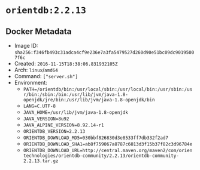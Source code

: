 # `orientdb:2.2.13`

## Docker Metadata

- Image ID: `sha256:f346fb493c31adca4cf9e236e7a3fa5479527d260d90e51bc09dc90195007f6c`
- Created: `2016-11-15T18:38:06.831932105Z`
- Arch: `linux`/`amd64`
- Command: `["server.sh"]`
- Environment:
  - `PATH=/orientdb/bin:/usr/local/sbin:/usr/local/bin:/usr/sbin:/usr/bin:/sbin:/bin:/usr/lib/jvm/java-1.8-openjdk/jre/bin:/usr/lib/jvm/java-1.8-openjdk/bin`
  - `LANG=C.UTF-8`
  - `JAVA_HOME=/usr/lib/jvm/java-1.8-openjdk`
  - `JAVA_VERSION=8u92`
  - `JAVA_ALPINE_VERSION=8.92.14-r1`
  - `ORIENTDB_VERSION=2.2.13`
  - `ORIENTDB_DOWNLOAD_MD5=030bbf826830d3e8533ff7db332f2ad7`
  - `ORIENTDB_DOWNLOAD_SHA1=ab8f759067a8787c6013d3f15b37f82c3d96784e`
  - `ORIENTDB_DOWNLOAD_URL=http://central.maven.org/maven2/com/orientechnologies/orientdb-community/2.2.13/orientdb-community-2.2.13.tar.gz`
